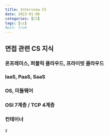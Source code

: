 ```yaml
---
title: Interview CS
date: 2023-01-06
categories: [CS]
tags: [cs]
#pin: true
---
```


## 면접 관련 CS 지식

### 온프레미스, 퍼블릭 클라우드, 프라이빗 클라우드

### IaaS, PaaS, SaaS

### OS, 미들웨어

### OSI 7계층 / TCP 4계층

### 컨테이너

z
